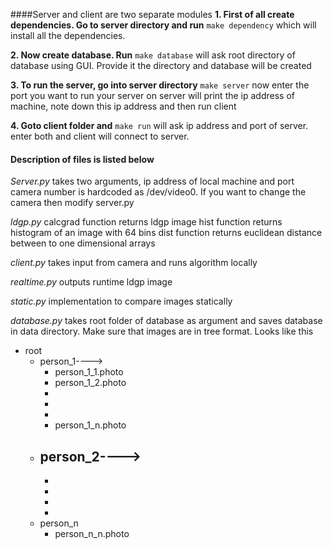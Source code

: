 ####Server and client are two separate modules
**1. First of all create dependencies. Go to server directory and run**
`make dependency`
which will install all the dependencies.

**2. Now create database. Run**
`make database`
will ask root directory of database using GUI. Provide it the directory and database will be created

**3. To run the server, go into server directory**
`make server`
now enter the port you want to run your server on
server will print the ip address of machine, note down this ip address and then run client

**4. Goto client folder and**
`make run`
will ask ip address and port of server. enter both and client will connect to server.

#### Description of files is listed below
*Server.py*
	takes two arguments, ip address of local machine and port
	camera number is hardcoded as /dev/video0. If you want to change the camera then modify server.py
	
*ldgp.py*
	calcgrad function returns ldgp image
	hist function returns histogram of an image with 64 bins
	dist function returns euclidean distance between to one dimensional arrays

*client.py*
	takes input from camera and runs algorithm locally

*realtime.py*
	outputs runtime ldgp image 

*static.py*
	implementation to compare images statically

*database.py*
	takes root folder of database as argument and saves database in data directory. Make sure that images are in tree format. Looks like this
    
- root
	- person_1---->
		- person_1_1.photo
		- person_1_2.photo
		- 
		- 
		- 
        - person_1_n.photo
	- person_2---->
		-
        -
        -
        -
        -
	- person_n
		- person_n_n.photo

			


